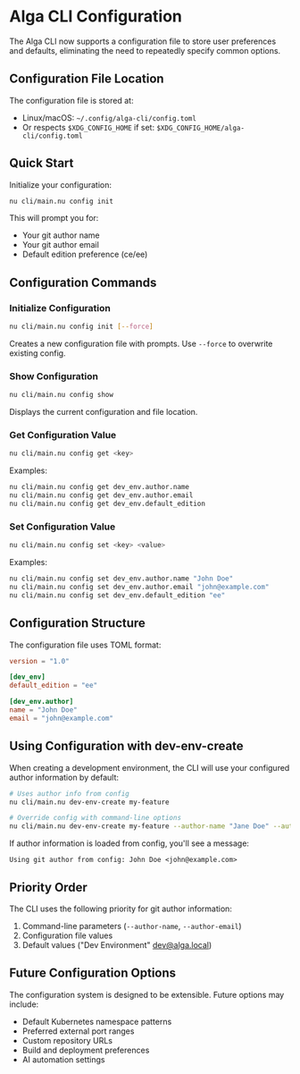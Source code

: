 # Alga CLI Configuration

The Alga CLI now supports a configuration file to store user preferences and defaults, eliminating the need to repeatedly specify common options.

## Configuration File Location

The configuration file is stored at:
- Linux/macOS: `~/.config/alga-cli/config.toml`
- Or respects `$XDG_CONFIG_HOME` if set: `$XDG_CONFIG_HOME/alga-cli/config.toml`

## Quick Start

Initialize your configuration:
```bash
nu cli/main.nu config init
```

This will prompt you for:
- Your git author name
- Your git author email
- Default edition preference (ce/ee)

## Configuration Commands

### Initialize Configuration
```bash
nu cli/main.nu config init [--force]
```
Creates a new configuration file with prompts. Use `--force` to overwrite existing config.

### Show Configuration
```bash
nu cli/main.nu config show
```
Displays the current configuration and file location.

### Get Configuration Value
```bash
nu cli/main.nu config get <key>
```
Examples:
```bash
nu cli/main.nu config get dev_env.author.name
nu cli/main.nu config get dev_env.author.email
nu cli/main.nu config get dev_env.default_edition
```

### Set Configuration Value
```bash
nu cli/main.nu config set <key> <value>
```
Examples:
```bash
nu cli/main.nu config set dev_env.author.name "John Doe"
nu cli/main.nu config set dev_env.author.email "john@example.com"
nu cli/main.nu config set dev_env.default_edition "ee"
```

## Configuration Structure

The configuration file uses TOML format:

```toml
version = "1.0"

[dev_env]
default_edition = "ee"

[dev_env.author]
name = "John Doe"
email = "john@example.com"
```

## Using Configuration with dev-env-create

When creating a development environment, the CLI will use your configured author information by default:

```bash
# Uses author info from config
nu cli/main.nu dev-env-create my-feature

# Override config with command-line options
nu cli/main.nu dev-env-create my-feature --author-name "Jane Doe" --author-email "jane@example.com"
```

If author information is loaded from config, you'll see a message:
```
Using git author from config: John Doe <john@example.com>
```

## Priority Order

The CLI uses the following priority for git author information:
1. Command-line parameters (`--author-name`, `--author-email`)
2. Configuration file values
3. Default values ("Dev Environment" <dev@alga.local>)

## Future Configuration Options

The configuration system is designed to be extensible. Future options may include:
- Default Kubernetes namespace patterns
- Preferred external port ranges
- Custom repository URLs
- Build and deployment preferences
- AI automation settings